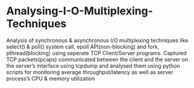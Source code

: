 # Analysing-I-O-Multiplexing-Techniques
Analysis of synchronous &amp; asynchronous I/O multiplexing techniques like select() & poll() system call, epoll API(non-blocking) and fork, pthread(blocking) using seperate TCP Client/Server programs. Captured TCP packets(pcaps) communicated between the client and the server on the server’s interface using tcpdump and analysed them using python scripts for monitoring average throughput/latency as well as server process’s CPU & memory utilization
